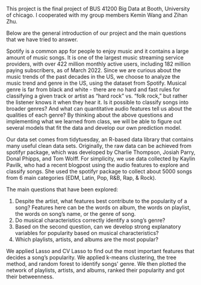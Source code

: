 This project is the final project of BUS 41200 Big Data at Booth, University of chicago.
I cooperated with my group members Kemin Wang and Zihan Zhu. 

Below are the general introduction of our project and the main questions that we have tried to answer. 

Spotify is a common app for people to enjoy music and it contains a large amount of music songs. It is one of the largest music streaming service providers, with over 422 million monthly active users, including 182 million paying subscribers, as of March 2022. Since we are curious about the music trends of the past decades in the US, we choose to analyze the music trend and genre in the US, using the dataset from Spotify. Musical genre is far from black and white - there are no hard and fast rules for classifying a given track or artist as “hard rock” vs. “folk rock,” but rather the listener knows it when they hear it. Is it possible to classify songs into broader genres? And what can quantitative audio features tell us about the qualities of each genre? By thinking about the above questions and implementing what we learned from class, we will be able to figure out several models that fit the data and develop our own prediction model.

Our data set comes from tidytuesday, an R-based data library that contains many useful clean data sets. Originally, the raw data can be achieved from spotifyr package, which was developed by Charlie Thompson, Josiah Parry, Donal Phipps, and Tom Wolff. For simplicity, we use data collected by Kaylin Pavilk, who had a recent blogpost using the audio features to explore and classify songs. She used the spotifyr package to collect about 5000 songs from 6 main categories (EDM, Latin, Pop, R&B, Rap, & Rock).


The main questions that have been explored:

1. Despite the artist, what features best contribute to the popularity of a song? Features here can be the words on album, the words on playlist, the words on song’s name, or the genre of song.
2. Do musical characteristics correctly identify a song’s genre?
3. Based on the second question, can we develop strong explanatory variables for popularity based on musical characteristics?
4. Which playlists, artists, and albums are the most popular?

We applied Lasso and CV Lasso to find out the most important features that decides a song’s popularity.
We applied k-means clustering, the tree method, and random forest to identify songs' genre. 
We then plotted the network of playlists, artists, and albums, ranked their popularity and got their betweenness.



